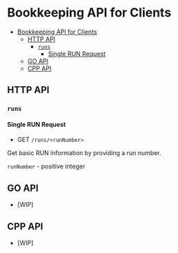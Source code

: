 Bookkeeping API for Clients
======
- [Bookkeeping API for Clients](#bookkeeping-api-for-clients)
  - [HTTP API](#http-api)
    - [`runs`](#runs)
      - [Single RUN Request](#single-run-request)
  - [GO API](#go-api)
  - [CPP API](#cpp-api)

## HTTP API

### `runs`

#### Single RUN Request

- GET `/runs/<runNumber>`

Get basic RUN information by providing a run number.

`runNumber` - positive integer  

## GO API
- [WIP]

## CPP API
- [WIP]
  